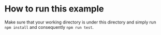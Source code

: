 # How to run this example

Make sure that your working directory is under this directory and simply run `npm install` and consequently `npm run test`.
